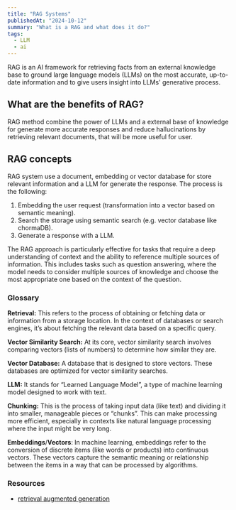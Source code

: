 ```yaml
---
title: "RAG Systems"
publishedAt: "2024-10-12"
summary: "What is a RAG and what does it do?"
tags:
  - LLM
  - ai
---
```


RAG is an AI framework for retrieving facts from an external knowledge base to ground large language models (LLMs) on the most accurate, up-to-date information and to give users insight into LLMs' generative process.

## What are the benefits of RAG?

RAG method combine the power of LLMs and a external base of knowledge for generate more accurate responses and reduce hallucinations by retrieving relevant documents, that will be more useful for user.

## RAG concepts

RAG system use a document, embedding or vector database for store relevant information and a LLM for generate the response. The process is the following:

1. Embedding the user request (transformation into a vector based on semantic meaning).
2. Search the storage using semantic search (e.g. vector database like chormaDB).
3. Generate a response with a LLM.

The RAG approach is particularly effective for tasks that require a deep understanding of context and the ability to reference multiple sources of information. This includes tasks such as question answering, where the model needs to consider multiple sources of knowledge and choose the most appropriate one based on the context of the question.

### Glossary

**Retrieval:** This refers to the process of obtaining or fetching data or information from a storage location. In the context of databases or search engines, it’s about fetching the relevant data based on a specific query.

**Vector Similarity Search:** At its core, vector similarity search involves comparing vectors (lists of numbers) to determine how similar they are.

**Vector Database:** A database that is designed to store vectors. These databases are optimized for vector similarity searches.

**LLM:** It stands for “Learned Language Model”, a type of machine learning model designed to work with text.

**Chunking:** This is the process of taking input data (like text) and dividing it into smaller, manageable pieces or “chunks”. This can make processing more efficient, especially in contexts like natural language processing where the input might be very long.

**Embeddings**/**Vectors**: In machine learning, embeddings refer to the conversion of discrete items (like words or products) into continuous vectors. These vectors capture the semantic meaning or relationship between the items in a way that can be processed by algorithms.

### Resources

- [retrieval augmented generation](https://redis.io/glossary/retrieval-augmented-generation/)
